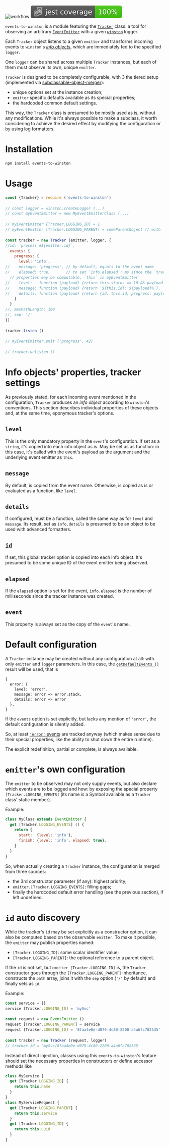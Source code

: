 ![workflow](https://github.com/do-/node-events-to-winston/actions/workflows/main.yml/badge.svg)
![Jest coverage](./badges/coverage-jest%20coverage.svg)

`events-to-winston` is a module featuring the [`Tracker`](https://github.com/do-/node-events-to-winston/wiki/Tracker) class: a tool for observing an arbitrary [`EventEmitter`](https://nodejs.org/docs/latest/api/events.html) with a given [`winston`](https://github.com/winstonjs/winston) logger.

Each `Tracker` object listens to a given `emitter` and transforms incoming events to `winston`'s [_info objects_](https://github.com/winstonjs/winston?tab=readme-ov-file#streams-objectmode-and-info-objects), which are immediately fed to the specified `logger`.

One `logger` can be shared across multiple `Tracker` instances, but each of them must observe its own, unique `emitter`.

`Tracker` is designed to be completely configurable, with 3 the tiered setup (implemented via [subclassable-object-merger](https://github.com/do-/node-subclassable-object-merger)):
* unique options set at the instance creation;
* `emitter` specific defaults available as its special properties;
* the hardcoded common default settings.

This way, the `Tracker` class is presumed to be mostly used as is, without any modifications. While it's always possible to make a subclass, it worth considering to achieve the desired effect by modifying the configuration or by using log formatters.

# Installation
```sh
npm install events-to-winston
```

# Usage
```js
const {Tracker} = require ('events-to-winston')

// const logger = winston.createLogger (...)
// const myEventEmitter = new MyEventEmitterClass (...)

// myEventEmitter [Tracker.LOGGING_ID] = 1
// myEventEmitter [Tracker.LOGGING_PARENT] = someParentObject // with `Tracker.LOGGING_ID` set

const tracker = new Tracker (emitter, logger, {
//id: `process #${emitter.id}`, 
  events: {
    progress: {
      level: 'info',
//    message: 'progress', // by default, equals to the event name
//    elapsed: true,       // to set `info.elapsed`: ms since the `tracker` creation
  // properties may be computable, `this` is myEventEmitter
//    level:   function (payload) {return this.status == 10 && payload < 50 ? 'notice' : 'info'},
//    message: function (payload) {return `${this.id}: ${payload}%`},
//    details: function (payload) {return {id: this.id, progress: payload}},
    }
  }
//, maxPathLength: 100
//, sep: '/'
})

tracker.listen ()

// myEventEmitter.emit ('progress', 42)

// tracker.unlisten ()
```
# Info objects' properties, tracker settings
As previously stated, for each incoming event mentioned in the configuration, `Tracker` produces an _info object_ according to `winston`'s conventions. This section describes individual properties of these objects and, at the same time, eponymous tracker's options.

## `level`
This is the only mandatory property in the `event`'s configuration. If set as a `string`, it's copied into each info object as is. May be set as as function: in this case, it's called with the event's payload as the argument and the underlying event emitter as `this`.

## `message`
By default, is copied from the event name. Otherwise, is copied as is or evaluated as a function, like `level`.

## `details`
If configured, must be a function, called the same way as for `level` and `message`. Its result, set as `info.details` is presumed to be an object to be used with advanced formatters.

## `id`
If set, this global tracker option is copied into each info object. It's presumed to be some unique ID of the event emitter being observed.

## `elapsed`
If the `elapsed` option is set for the event, `info.elapsed` is the number of milliseconds since the tracker instance was created.

## `event`
This property is always set as the copy of the `event`'s name.

# Default configuration
A `Tracker` instance may be created without any configuration at all: with only `emitter` and `logger` parameters. In this case, the [`getDefaultEvents ()`](https://github.com/do-/node-events-to-winston/wiki/Tracker#getdefaultevents-) result will be used, that is
```
{
  error: {
    level: 'error', 
    message: error => error.stack, 
    details: error => error
  },
}
```
If the `events` option is set explicitly, but lacks any mention of `'error'`, the default configuration is silently added.

So, at least [`'error'` events](https://nodejs.org/docs/latest/api/events.html#error-events) are tracked anyway (which makes sense due to their special properties, like the ability to shut down the entire runtime).

The explicit redefinition, partial or complete, is always available.

# `emitter`'s own configuration
The `emitter` to be observed may not only supply events, but also declare which events are to be logged and how: by exposing the special property `[Tracker.LOGGING_EVENTS]` (its name is a Symbol available as a `Tracker` class' static member).

Example:
```js
class MyClass extends EventEmitter {
  get [Tracker.LOGGING_EVENTS] () {
    return {
      start:  {level: 'info'},
      finish: {level: 'info', elapsed: true},
    }
  }
}
```
So, when actually creating a `Tracker` instance, the configuration is merged from three sources:
* the 3rd constructor parameter (if any): highest priority;
* `emitter.[Tracker.LOGGING_EVENTS]`: filling gaps;
* finally the hardcoded default error handling (see the previous section), if left undefined.

# `id` auto discovery
While the tracker's `id` may be set explicitly as a constructor option, it can also be computed based on the observable `emitter`. To make it possible, the `emitter` may publish properties named:
* `[Tracker.LOGGING_ID]`: some scalar identifier value;
* `[Tracker.LOGGING_PARENT]`: the optional reference to a parent object.

If the `id` is not set, but `emitter [Tracker.LOGGING_ID]` is, the `Tracker` constructor goes through the `[Tracker.LOGGING_PARENT]` inheritance, constructs the `path` array, joins it with the `sep` option (`'/'` by default) and finally sets as `id`. 

Example:
```js
const service = {}
service [Tracker.LOGGING_ID] = 'mySvc'

const request = new EventEmitter ()
request [Tracker.LOGGING_PARENT] = service
request [Tracker.LOGGING_ID] = '8faa4e0e-d079-4c80-2200-a4a6fc702535'

const tracker = new Tracker (request, logger)
// tracker.id = 'mySvc/8faa4e0e-d079-4c80-2200-a4a6fc702535'
```

Instead of direct injection, classes using this `events-to-winston`'s feature should set the necessary properties in constructors or define accessor methods like

```js
class MyService {
  get [Tracker.LOGGING_ID] {
    return this.name
  }
}
class MyServiceRequest {
  get [Tracker.LOGGING_PARENT] {
    return this.service
  }
  get [Tracker.LOGGING_ID] {
    return this.uuid
  }
}
```
